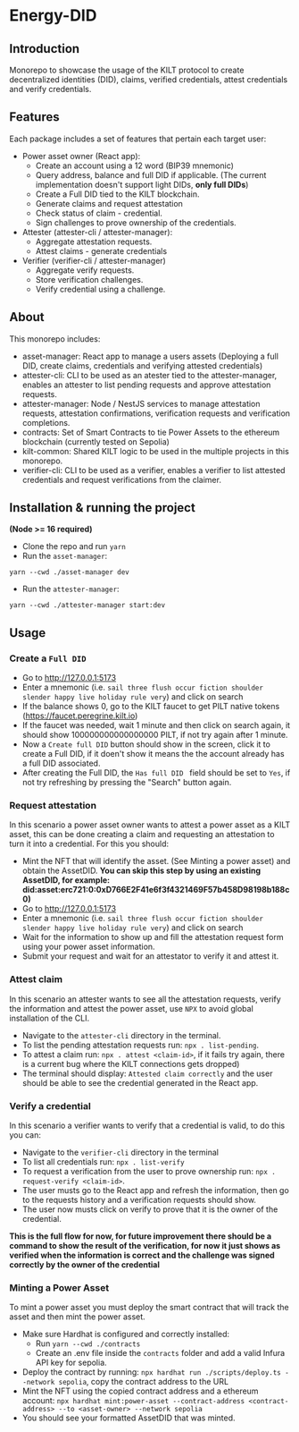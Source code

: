# Energy-DID

## Introduction

Monorepo to showcase the usage of the KILT protocol to create decentralized identities (DID), claims, verified credentials, attest credentials and verify credentials.

## Features

Each package includes a set of features that pertain each target user:

- Power asset owner (React app):
    - Create an account using a 12 word (BIP39 mnemonic)
    - Query address, balance and full DID if applicable. (The current implementation doesn't support light DIDs, **only full DIDs**)
    - Create a Full DID tied to the KILT blockchain.
    - Generate claims and request attestation
    - Check status of claim - credential.
    - Sign challenges to prove ownership of the credentials.
- Attester (attester-cli / attester-manager):
    - Aggregate attestation requests.
    - Attest claims - generate credentials
- Verifier (verifier-cli / attester-manager)
    - Aggregate verify requests.
    - Store verification challenges.
    - Verify credential using a challenge.

## About

This monorepo includes:

- asset-manager: React app to manage a users assets (Deploying a full DID, create claims, credentials and verifying attested credentials)
- attester-cli: CLI to be used as an atester tied to the attester-manager, enables an attester to list pending requests and approve attestation requests.
- attester-manager: Node / NestJS services to manage attestation requests, attestation confirmations, verification requests and verification completions.
- contracts: Set of Smart Contracts to tie Power Assets to the ethereum blockchain (currently tested on Sepolia)
- kilt-common: Shared KILT logic to be used in the multiple projects in this monorepo.
- verifier-cli: CLI to be used as a verifier, enables a verifier to list attested credentials and request verifications from the claimer.

## Installation & running the project 

**(Node >= 16 required)**

- Clone the repo and run `yarn`
- Run the `asset-manager`:
```
yarn --cwd ./asset-manager dev
```
- Run the `attester-manager`:
```
yarn --cwd ./attester-manager start:dev
```

## Usage

### Create a `Full DID`
- Go to http://127.0.0.1:5173 
- Enter a mnemonic (i.e. `sail three flush occur fiction shoulder slender happy live holiday rule very`) and click on search
- If the balance shows 0, go to the KILT faucet to get PILT native tokens (https://faucet.peregrine.kilt.io)
- If the faucet was needed, wait 1 minute and then click on search again, it should show 100000000000000000 PILT, if not try again after 1 minute.
- Now a `Create full DID` button should show in the screen, click it to create a Full DID, if it doen't show it means the the account already has a full DID associated.
- After creating the Full DID, the `Has full DID ` field should be set to `Yes`, if not try refreshing by pressing the "Search" button again.

### Request attestation
In this scenario a power asset owner wants to attest a power asset as a KILT asset, this can be done creating a claim and requesting an attestation to turn it into a credential. For this you should: 
- Mint the NFT that will identify the asset. (See Minting a power asset) and obtain the AssetDID. **You can skip this step by using an existing AssetDID, for example: did:asset:erc721:0:0xD766E2F41e6f3f4321469F57b458D98198b188c0)**
- Go to http://127.0.0.1:5173 
- Enter a mnemonic (i.e. `sail three flush occur fiction shoulder slender happy live holiday rule very`) and click on search
- Wait for the information to show up and fill the attestation request form using your power asset information.
- Submit your request and wait for an attestator to verify it and attest it.

### Attest claim
In this scenario an attester wants to see all the attestation requests, verify the information and attest the power asset, use `NPX` to avoid global installation of the CLI.
- Navigate to the `attester-cli` directory in the terminal.
- To list the pending attestation requests run: `npx . list-pending`.
- To attest a claim run: `npx . attest <claim-id>`, if it fails try again, there is a current bug where the KILT connections gets dropped)
- The terminal should display: `Attested claim correctly` and the user should be able to see the credential generated in the React app.

### Verify a credential
In this scenario a verifier wants to verify that a credential is valid, to do this you can:
- Navigate to the `verifier-cli` directory in the terminal
- To list all credentials run: `npx . list-verify`
- To request a verification from the user to prove ownership run: `npx . request-verify <claim-id>`.
- The user musts go to the React app and refresh the information, then go to the requests history and a verification requests should show.
- The user now musts click on verify to prove that it is the owner of the credential.

**This is the full flow for now, for future improvement there should be a command to show the result of the verification, for now it just shows as verified when the information is correct and the challenge was signed correctly by the owner of the credential**
 

### Minting a Power Asset
To mint a power asset you must deploy the smart contract that will track the asset and then mint the power asset.
- Make sure Hardhat is configured and correctly installed:
    - Run `yarn --cwd ./contracts`
    - Create an .env file inside the `contracts` folder and add a valid Infura API key for sepolia.
- Deploy the contract by running: `npx hardhat run ./scripts/deploy.ts --network sepolia`, copy the contract address to the URL
- Mint the NFT using the copied contract address and a ethereum account: `npx hardhat mint:power-asset --contract-address <contract-address> --to <asset-owner> --network sepolia`
- You should see your formatted AssetDID that was minted.
